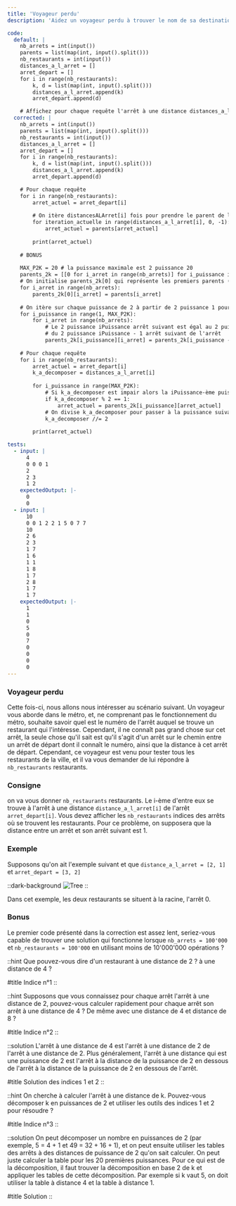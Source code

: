 ```yaml
---
title: 'Voyageur perdu'
description: 'Aidez un voyageur perdu à trouver le nom de sa destination'

code:
  default: |
    nb_arrets = int(input())
    parents = list(map(int, input().split()))
    nb_restaurants = int(input())
    distances_a_l_arret = []
    arret_depart = []
    for i in range(nb_restaurants):
        k, d = list(map(int, input().split()))
        distances_a_l_arret.append(k)
        arret_depart.append(d)

    # Affichez pour chaque requête l'arrêt à une distance distances_a_l_arret[i] de l'arrêt arret_depart[i]
  corrected: |
    nb_arrets = int(input())
    parents = list(map(int, input().split()))
    nb_restaurants = int(input())
    distances_a_l_arret = []
    arret_depart = []
    for i in range(nb_restaurants):
        k, d = list(map(int, input().split()))
        distances_a_l_arret.append(k)
        arret_depart.append(d)

    # Pour chaque requête
    for i in range(nb_restaurants):
        arret_actuel = arret_depart[i]
        
        # On itère distancesALArret[i] fois pour prendre le parent de l'arret actuel, en réduisant à chaque fois la distance de 1
        for iteration_actuelle in range(distances_a_l_arret[i], 0, -1):
            arret_actuel = parents[arret_actuel]
            
        print(arret_actuel)
        
    # BONUS
        
    MAX_P2K = 20 # la puissance maximale est 2 puissance 20
    parents_2k = [[0 for i_arret in range(nb_arrets)] for i_puissance in range(MAX_P2K)]
    # On initialise parents_2k[0] qui représente les premiers parents (2 puissance 0 = 1)
    for i_arret in range(nb_arrets):
        parents_2k[0][i_arret] = parents[i_arret]
        
    # On itère sur chaque puissance de 2 à partir de 2 puissance 1 pour calculer sa table
    for i_puissance in range(1, MAX_P2K):
        for i_arret in range(nb_arrets):
            # Le 2 puissance iPuissance arrêt suivant est égal au 2 puissance iPuissance - 1 arrêt de l'arrêt
            # du 2 puissance iPuissance - 1 arrêt suivant de l'arrêt
            parents_2k[i_puissance][i_arret] = parents_2k[i_puissance - 1][parents_2k[i_puissance - 1][i_arret]]
        
    # Pour chaque requête
    for i in range(nb_restaurants):
        arret_actuel = arret_depart[i]
        k_a_decomposer = distances_a_l_arret[i]
            
        for i_puissance in range(MAX_P2K):
            # Si k_a_decomposer est impair alors la iPuissance-ème puissance est inclue dans k.
            if k_a_decomposer % 2 == 1:
                arret_actuel = parents_2k[i_puissance][arret_actuel]
            # On divise k_a_decomposer pour passer à la puissance suivante
            k_a_decomposer //= 2
        
        print(arret_actuel)

tests:
  - input: |
      4
      0 0 0 1
      2
      2 3
      1 2
    expectedOutput: |-
      0
      0
  - input: |
      10
      0 0 1 2 2 1 5 0 7 7
      10
      2 6
      2 3
      1 7
      1 6
      1 1
      1 8
      1 7
      2 8
      1 7
      1 7
    expectedOutput: |-
      1
      1
      0
      5
      0
      7
      0
      0
      0
      0
---
```


### Voyageur perdu

Cette fois-ci, nous allons nous intéresser au scénario suivant. Un voyageur vous aborde dans le métro, et, ne comprenant pas le fonctionnement du métro, souhaite savoir quel est le numéro de l'arrêt auquel se trouve un restaurant qui l'intéresse. Cependant, il ne connaît pas grand chose sur cet arrêt, la seule chose qu'il sait est qu'il s'agit d'un arrêt sur le chemin entre un arrêt de départ dont il connaît le numéro, ainsi que la distance à cet arrêt de départ. Cependant, ce voyageur est venu pour tester tous les restaurants de la ville, et il va vous demander de lui répondre à `nb_restaurants` restaurants.

### Consigne

on va vous donner `nb_restaurants` restaurants. Le i-ème d'entre eux se trouve à l'arrêt à une distance `distance_a_l_arret[i]` de l'arrêt `arret_depart[i]`. Vous devez afficher les `nb_restaurants` indices des arrêts où se trouvent les restaurants. Pour ce problème, on supposera que la distance entre un arrêt et son arrêt suivant est 1.

### Exemple

Supposons qu'on ait l'exemple suivant et que `distance_a_l_arret = [2, 1]` et `arret_depart = [3, 2]`

::dark-background
![Tree](/polympiads/tree-metro-polympiads.png)
::

Dans cet exemple, les deux restaurants se situent à la racine, l'arrêt 0.

### Bonus

Le premier code présenté dans la correction est assez lent, seriez-vous capable de trouver une solution qui fonctionne lorsque `nb_arrets = 100'000` et `nb_restaurants = 100'000` en utilisant moins de 10'000'000 opérations ?

::hint
Que pouvez-vous dire d'un restaurant à une distance de 2 ? à une distance de 4 ?

#title
Indice n°1
::

::hint
Supposons que vous connaissez pour chaque arrêt l'arrêt à une distance de 2, pouvez-vous calculer rapidement pour chaque arrêt son arrêt à une distance de 4 ? De même avec une distance de 4 et distance de 8 ?

#title
Indice n°2
::

::solution
L'arrêt à une distance de 4 est l'arrêt à une distance de 2 de l'arrêt à une distance de 2. Plus généralement, l'arrêt à une distance qui est une puissance de 2 est l'arrêt à la distance de la puissance de 2 en dessous de l'arrêt à la distance de la puissance de 2 en dessous de l'arrêt.

#title
Solution des indices 1 et 2
::

::hint
On cherche à calculer l'arrêt à une distance de k. Pouvez-vous décomposer k en puissances de 2 et utiliser les outils des indices 1 et 2 pour résoudre ?

#title
Indice n°3
::

::solution
On peut décomposer un nombre en puissances de 2 (par exemple, 5 = 4 + 1 et 49 = 32 + 16 + 1), et on peut ensuite utiliser les tables des arrêts à des distances de puissance de 2 qu'on sait calculer. On peut juste calculer la table pour les 20 premières puissances. Pour ce qui est de la décomposition, il faut trouver la décomposition en base 2 de k et appliquer les tables de cette décomposition. Par exemple si k vaut 5, on doit utiliser la table à distance 4 et la table à distance 1.

#title
Solution
::
